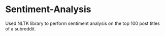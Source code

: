 # Sentiment-Analysis

Used NLTK library to perform sentiment analysis on the top 100 post titles of a subreddit.

